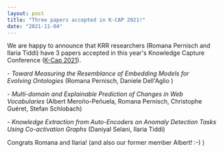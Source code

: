```yaml
---
layout: post
title: "Three papers accepted in K-CAP 2021!"
date: "2021-11-04"
---
```


We are happy to announce that KRR researchers (Romana Pernisch and Ilaria Tiddi) have 3 papers accepted in this year's Knowledge Capture Conference ([K-Cap 2021](https://www.k-cap.org/2021/index.html)).  
  
\- _Toward Measuring the Resemblance of Embedding Models for  
Evolving Ontologies_ (Romana Pernisch, Daniele Dell'Aglio )  
  
\- _Multi-domain and Explainable Prediction of Changes in Web  
Vocabularies_ (Albert Meroño-Peñuela, Romana Pernisch, Christophe Guéret, Stefan Schlobach)  
  
\- _Knowledge Extraction from Auto-Encoders on Anomaly Detection Tasks Using Co-activation Graphs_ (Daniyal Selani, Ilaria Tiddi)  
  
Congrats Romana and Ilaria! (and also our former member Albert! :-) )
